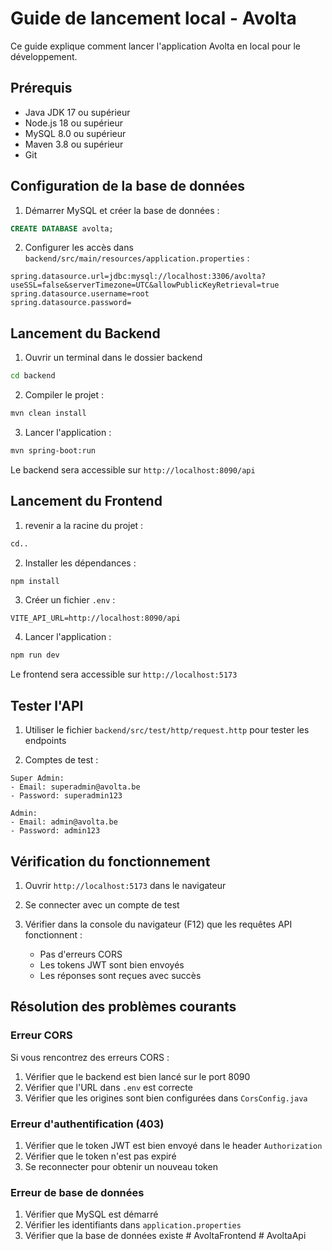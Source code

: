 # Guide de lancement local - Avolta

Ce guide explique comment lancer l'application Avolta en local pour le développement.

## Prérequis

- Java JDK 17 ou supérieur
- Node.js 18 ou supérieur
- MySQL 8.0 ou supérieur
- Maven 3.8 ou supérieur
- Git

## Configuration de la base de données

1. Démarrer MySQL et créer la base de données :

```sql
CREATE DATABASE avolta;
```

2. Configurer les accès dans `backend/src/main/resources/application.properties` :

```properties
spring.datasource.url=jdbc:mysql://localhost:3306/avolta?useSSL=false&serverTimezone=UTC&allowPublicKeyRetrieval=true
spring.datasource.username=root
spring.datasource.password=
```

## Lancement du Backend

1. Ouvrir un terminal dans le dossier backend
```bash
cd backend 
```


2. Compiler le projet :
```bash
mvn clean install
```

3. Lancer l'application :
```bash
mvn spring-boot:run
```

Le backend sera accessible sur `http://localhost:8090/api`

## Lancement du Frontend

1. revenir a la racine du projet :

```bash
cd..
```
2. Installer les dépendances :
```bash
npm install
```

3. Créer un fichier `.env` :
```
VITE_API_URL=http://localhost:8090/api
```

4. Lancer l'application :
```bash
npm run dev
```

Le frontend sera accessible sur `http://localhost:5173`

## Tester l'API

1. Utiliser le fichier `backend/src/test/http/request.http` pour tester les endpoints

2. Comptes de test :
```
Super Admin:
- Email: superadmin@avolta.be
- Password: superadmin123

Admin:
- Email: admin@avolta.be
- Password: admin123
```

## Vérification du fonctionnement

1. Ouvrir `http://localhost:5173` dans le navigateur

2. Se connecter avec un compte de test

3. Vérifier dans la console du navigateur (F12) que les requêtes API fonctionnent :
   - Pas d'erreurs CORS
   - Les tokens JWT sont bien envoyés
   - Les réponses sont reçues avec succès

## Résolution des problèmes courants

### Erreur CORS

Si vous rencontrez des erreurs CORS :

1. Vérifier que le backend est bien lancé sur le port 8090
2. Vérifier que l'URL dans `.env` est correcte
3. Vérifier que les origines sont bien configurées dans `CorsConfig.java`

### Erreur d'authentification (403)

1. Vérifier que le token JWT est bien envoyé dans le header `Authorization`
2. Vérifier que le token n'est pas expiré
3. Se reconnecter pour obtenir un nouveau token

### Erreur de base de données

1. Vérifier que MySQL est démarré
2. Vérifier les identifiants dans `application.properties`
3. Vérifier que la base de données existe
#   A v o l t a F r o n t e n d  
 #   A v o l t a A p i  
 